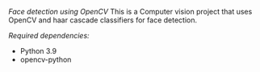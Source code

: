 *Face detection using OpenCV*
This is a Computer vision project that uses OpenCV and haar cascade classifiers for face detection.

*Required dependencies:*
- Python 3.9
- opencv-python
